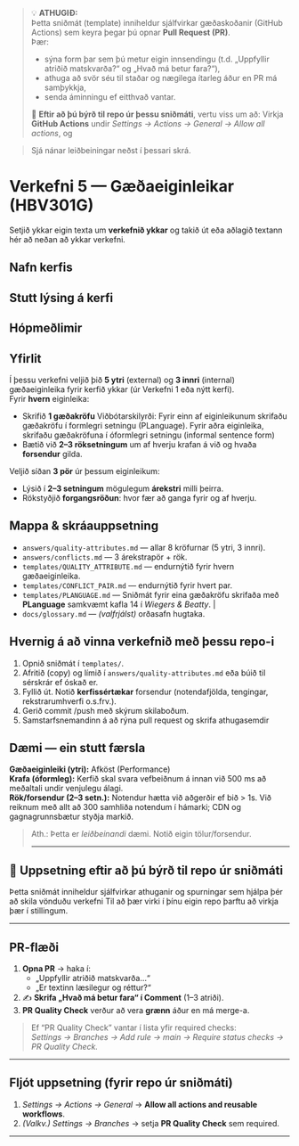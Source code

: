
> 💡 **ATHUGIÐ:**  
> Þetta sniðmát (template) inniheldur sjálfvirkar gæðaskoðanir (GitHub Actions) sem keyra þegar þú opnar **Pull Request (PR)**.  
> Þær:
> - sýna form þar sem þú metur eigin innsendingu (t.d. „Uppfyllir atriðið matskvarða?“ og „Hvað má betur fara?“),
> - athuga að svör séu til staðar og nægilega ítarleg áður en PR má samþykkja,
> - senda áminningu ef eitthvað vantar.
>
> 🔧 **Eftir að þú býrð til repo úr þessu sniðmáti**, vertu viss um að:
> Virkja **GitHub Actions** undir *Settings → Actions → General → Allow all actions*, og

> Sjá nánar leiðbeiningar neðst í þessari skrá.

# Verkefni 5 — Gæðaeiginleikar (HBV301G)

Setjið ykkar eigin texta um **verkefnið ykkar** og takið út eða aðlagið textann hér að neðan að ykkar verkefni. 

## Nafn kerfis

## Stutt lýsing á kerfi 

## Hópmeðlimir 


## Yfirlit
Í þessu verkefni veljið þið **5 ytri** (external) og **3 innri** (internal) gæðaeiginleika fyrir kerfið ykkar (úr Verkefni 1 eða nýtt kerfi).  
Fyrir **hvern** eiginleika:
- Skrifið **1 gæðakröfu** 
  Viðbótarskilyrði: Fyrir einn af eiginleikunum skrifaðu gæðakröfu í formlegri setningu (PLanguage). Fyrir aðra eiginleika, skrifaðu  gæðakröfuna í óformlegri setningu (informal sentence form)
- Bætið við **2–3 röksetningum** um af hverju krafan á við og hvaða **forsendur** gilda.

Veljið síðan **3 pör** úr þessum eiginleikum:
- Lýsið í **2–3 setningum** mögulegum **árekstri** milli þeirra.
- Rökstyðjið **forgangsröðun**: hvor fær að ganga fyrir og af hverju.

## Mappa & skráauppsetning
- `answers/quality-attributes.md` — allar 8 kröfurnar (5 ytri, 3 innri).
- `answers/conflicts.md` — 3 árekstrapör + rök.
- `templates/QUALITY_ATTRIBUTE.md` — endurnýtið fyrir hvern gæðaeiginleika.
- `templates/CONFLICT_PAIR.md` — endurnýtið fyrir hvert par.
- `templates/PLANGUAGE.md` — Sniðmát fyrir eina gæðakröfu skrifaða með **PLanguage** samkvæmt kafla 14 í *Wiegers & Beatty*. |
- `docs/glossary.md` — *(valfrjálst)* orðasafn hugtaka.

## Hvernig á að vinna verkefnið með þessu repo-i 
1. Opnið sniðmát í `templates/`.
2. Afritið (copy) og límið í `answers/quality-attributes.md` eða búið til sérskrár ef óskað er.
3. Fyllið út. Notið **kerfissértækar** forsendur (notendafjölda, tengingar, rekstrarumhverfi o.s.frv.).
4. Gerið commit /push með skýrum skilaboðum.
5. Samstarfsnemandinn á að rýna pull request og skrifa athugasemdir 

## Dæmi — ein stutt færsla
**Gæðaeiginleiki (ytri):** Afköst (Performance)  
**Krafa (óformleg):** Kerfið skal svara vefbeiðnum á innan við 500 ms að meðaltali undir venjulegu álagi.  
**Rök/forsendur (2–3 setn.):** Notendur hætta við aðgerðir ef bið > 1s. Við reiknum með allt að 300 samhliða notendum í hámarki; CDN og gagnagrunnsbætur styðja markið.

> Ath.: Þetta er *leiðbeinandi* dæmi. Notið eigin tölur/forsendur.
> 
> ---

## 🔧 Uppsetning eftir að þú býrð til repo úr sniðmáti

Þetta sniðmát inniheldur sjálfvirkar athuganir og spurningar sem hjálpa þér að skila vönduðu verkefni
Til að þær virki í þínu eigin repo þarftu að virkja þær í stillingum.

---

## PR-flæði 
1. **Opna PR** → haka í:
   - „Uppfyllir atriðið matskvarða…“
   - „Er textinn læsilegur og réttur?“
2. ✍️ **Skrifa „Hvað má betur fara“ í Comment** (1–3 atriði).
3. **PR Quality Check** verður að vera **grænn** áður en má merge-a.

> Ef “PR Quality Check” vantar í lista yfir required checks:  
> *Settings → Branches → Add rule → main → Require status checks → PR Quality Check.*

---

## Fljót uppsetning (fyrir repo úr sniðmáti)
1. *Settings → Actions → General* → **Allow all actions and reusable workflows**.  
2. *(Valkv.)* *Settings → Branches* → setja **PR Quality Check** sem required.

---
